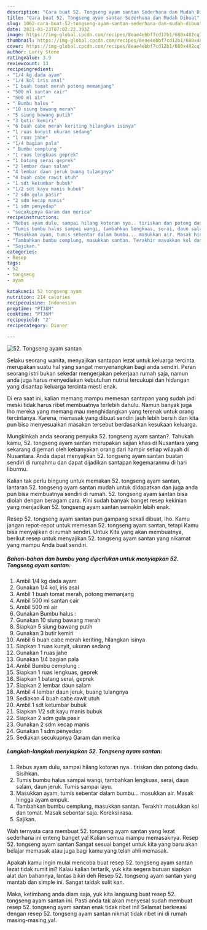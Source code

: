 ```yaml
---
description: "Cara buat 52. Tongseng ayam santan Sederhana dan Mudah Dibuat"
title: "Cara buat 52. Tongseng ayam santan Sederhana dan Mudah Dibuat"
slug: 1062-cara-buat-52-tongseng-ayam-santan-sederhana-dan-mudah-dibuat
date: 2021-03-23T07:02:22.393Z
image: https://img-global.cpcdn.com/recipes/8eae4ebbf7cd12b1/680x482cq70/52-tongseng-ayam-santan-foto-resep-utama.jpg
thumbnail: https://img-global.cpcdn.com/recipes/8eae4ebbf7cd12b1/680x482cq70/52-tongseng-ayam-santan-foto-resep-utama.jpg
cover: https://img-global.cpcdn.com/recipes/8eae4ebbf7cd12b1/680x482cq70/52-tongseng-ayam-santan-foto-resep-utama.jpg
author: Larry Stone
ratingvalue: 3.9
reviewcount: 13
recipeingredient:
- "1/4 kg dada ayam"
- "1/4 kol iris asal"
- "1 buah tomat merah potong memanjang"
- "500 ml santan cair"
- "500 ml air"
- " Bumbu halus "
- "10 siung bawang merah"
- "5 siung bawang putih"
- "3 butir kemiri"
- "6 buah cabe merah keriting hilangkan isinya"
- "1 ruas kunyit ukuran sedang"
- "1 ruas jahe"
- "1/4 bagian pala"
- " Bumbu cemplung "
- "1 ruas lengkuas geprek"
- "1 batang serai geprek"
- "2 lembar daun salam"
- "4 lembar daun jeruk buang tulangnya"
- "4 buah cabe rawit utuh"
- "1 sdt ketumbar bubuk"
- "1/2 sdt kayu manis bubuk"
- "2 sdm gula pasir"
- "2 sdm kecap manis"
- "1 sdm penyedap"
- "secukupnya Garam dan merica"
recipeinstructions:
- "Rebus ayam dulu, sampai hilang kotoran nya.. tiriskan dan potong dadu. Sisihkan."
- "Tumis bumbu halus sampai wangi, tambahkan lengkuas, serai, daun salam, daun jeruk. Tumis sampai layu."
- "Masukkan ayam, tumis sebentar dalam bumbu... masukkan air. Masak hingga ayam empuk."
- "Tambahkan bumbu cemplung, masukkan santan. Terakhir masukkan kol dan tomat. Masak sebentar saja. Koreksi rasa."
- "Sajikan."
categories:
- Resep
tags:
- 52
- tongseng
- ayam

katakunci: 52 tongseng ayam 
nutrition: 214 calories
recipecuisine: Indonesian
preptime: "PT38M"
cooktime: "PT36M"
recipeyield: "2"
recipecategory: Dinner

---
```



![52. Tongseng ayam santan](https://img-global.cpcdn.com/recipes/8eae4ebbf7cd12b1/680x482cq70/52-tongseng-ayam-santan-foto-resep-utama.jpg)

Selaku seorang wanita, menyajikan santapan lezat untuk keluarga tercinta merupakan suatu hal yang sangat menyenangkan bagi anda sendiri. Peran seorang istri bukan sekedar mengerjakan pekerjaan rumah saja, namun anda juga harus menyediakan kebutuhan nutrisi tercukupi dan hidangan yang disantap keluarga tercinta mesti enak.

Di era  saat ini, kalian memang mampu memesan santapan yang sudah jadi meski tidak harus ribet membuatnya terlebih dahulu. Namun banyak juga lho mereka yang memang mau menghidangkan yang terenak untuk orang tercintanya. Karena, memasak yang dibuat sendiri jauh lebih bersih dan kita pun bisa menyesuaikan masakan tersebut berdasarkan kesukaan keluarga. 



Mungkinkah anda seorang penyuka 52. tongseng ayam santan?. Tahukah kamu, 52. tongseng ayam santan merupakan sajian khas di Nusantara yang sekarang digemari oleh kebanyakan orang dari hampir setiap wilayah di Nusantara. Anda dapat menyajikan 52. tongseng ayam santan buatan sendiri di rumahmu dan dapat dijadikan santapan kegemaranmu di hari liburmu.

Kalian tak perlu bingung untuk memakan 52. tongseng ayam santan, lantaran 52. tongseng ayam santan mudah untuk didapatkan dan juga anda pun bisa membuatnya sendiri di rumah. 52. tongseng ayam santan bisa diolah dengan beragam cara. Kini sudah banyak banget resep kekinian yang menjadikan 52. tongseng ayam santan semakin lebih enak.

Resep 52. tongseng ayam santan pun gampang sekali dibuat, lho. Kamu jangan repot-repot untuk memesan 52. tongseng ayam santan, tetapi Kamu bisa menyajikan di rumah sendiri. Untuk Kita yang akan membuatnya, berikut resep untuk menyajikan 52. tongseng ayam santan yang nikamat yang mampu Anda buat sendiri.

<!--inarticleads1-->

##### Bahan-bahan dan bumbu yang diperlukan untuk menyiapkan 52. Tongseng ayam santan:

1. Ambil 1/4 kg dada ayam
1. Gunakan 1/4 kol, iris asal
1. Ambil 1 buah tomat merah, potong memanjang
1. Ambil 500 ml santan cair
1. Ambil 500 ml air
1. Gunakan  Bumbu halus :
1. Gunakan 10 siung bawang merah
1. Siapkan 5 siung bawang putih
1. Gunakan 3 butir kemiri
1. Ambil 6 buah cabe merah keriting, hilangkan isinya
1. Siapkan 1 ruas kunyit, ukuran sedang
1. Gunakan 1 ruas jahe
1. Gunakan 1/4 bagian pala
1. Ambil  Bumbu cemplung :
1. Siapkan 1 ruas lengkuas, geprek
1. Siapkan 1 batang serai, geprek
1. Siapkan 2 lembar daun salam
1. Ambil 4 lembar daun jeruk, buang tulangnya
1. Sediakan 4 buah cabe rawit utuh
1. Ambil 1 sdt ketumbar bubuk
1. Siapkan 1/2 sdt kayu manis bubuk
1. Siapkan 2 sdm gula pasir
1. Gunakan 2 sdm kecap manis
1. Gunakan 1 sdm penyedap
1. Sediakan secukupnya Garam dan merica




<!--inarticleads2-->

##### Langkah-langkah menyiapkan 52. Tongseng ayam santan:

1. Rebus ayam dulu, sampai hilang kotoran nya.. tiriskan dan potong dadu. Sisihkan.
1. Tumis bumbu halus sampai wangi, tambahkan lengkuas, serai, daun salam, daun jeruk. Tumis sampai layu.
1. Masukkan ayam, tumis sebentar dalam bumbu... masukkan air. Masak hingga ayam empuk.
1. Tambahkan bumbu cemplung, masukkan santan. Terakhir masukkan kol dan tomat. Masak sebentar saja. Koreksi rasa.
1. Sajikan.




Wah ternyata cara membuat 52. tongseng ayam santan yang lezat sederhana ini enteng banget ya! Kalian semua mampu memasaknya. Resep 52. tongseng ayam santan Sangat sesuai banget untuk kita yang baru akan belajar memasak atau juga bagi kamu yang telah ahli memasak.

Apakah kamu ingin mulai mencoba buat resep 52. tongseng ayam santan lezat tidak rumit ini? Kalau kalian tertarik, yuk kita segera buruan siapkan alat dan bahannya, lantas bikin deh Resep 52. tongseng ayam santan yang mantab dan simple ini. Sangat taidak sulit kan. 

Maka, ketimbang anda diam saja, yuk kita langsung buat resep 52. tongseng ayam santan ini. Pasti anda tak akan menyesal sudah membuat resep 52. tongseng ayam santan enak tidak ribet ini! Selamat berkreasi dengan resep 52. tongseng ayam santan nikmat tidak ribet ini di rumah masing-masing,ya!.

